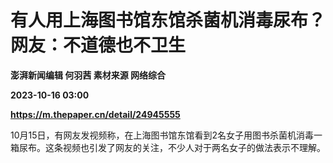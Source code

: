 # 有人用上海图书馆东馆杀菌机消毒尿布？网友：不道德也不卫生
**澎湃新闻编辑 何羽茜 素材来源 网络综合**

**2023-10-16 03:00**

**https://m.thepaper.cn/detail/24945555**

10月15日，有网友发视频称，在上海图书馆东馆看到2名女子用图书杀菌机消毒一箱尿布。这条视频也引发了网友的关注，不少人对于两名女子的做法表示不理解。